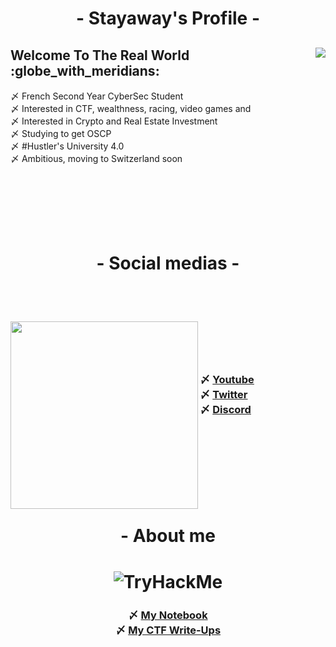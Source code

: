 <body>
    <center>
        <h1 align="center"> - Stayaway's Profile - </h1>
        <div align="left">
            <img src='https://lanyard.cnrad.dev/api/280138655081955339' align="right">
            <h3>
                <h2> Welcome To The Real World :globe_with_meridians:  </h2>
                〆 French Second Year CyberSec Student <br>
                〆 Interested in CTF, wealthness, racing, video games and <br>
                〆 Interested in Crypto and Real Estate Investment <br>
                〆 Studying to get OSCP <br>
                〆 #Hustler's University 4.0 <br>
                〆 Ambitious, moving to Switzerland soon
            </h3>
        </div><br><br><br><br><br><br>
      <h1 align="center"> - Social medias - </h1>
      <br><br>
      <div align="left">
                <h3>
                <img src='https://upload.wikimedia.org/wikipedia/commons/7/7c/Aftermath_of_Seattle_fire_of_June_6%2C_1889%2C_showing_bread_line_leading_to_tent_of_Tacoma_Relief_Bureau_%28CURTIS_533%29.jpeg'
                    align="left" weight="300" height="300">
                    <br><br><br><br>
                〆 <a href='https://www.youtube.com/channel/UCOStly82OMp-t_FfBvgI-ew'>Youtube</a>  <br>
                〆 <a href='https://twitter.com/stayaway1992'>Twitter</a> <br>
                〆 <a href='https://discord.gg/qa3S7qdbB6'>Discord</a> <br>
              </h3>
      </div>
      <br><br><br><br><br><br><br>
      <h1 align="center"> - About me <h1>
      <img src="https://tryhackme-badges.s3.amazonaws.com/Frozzinours.png" alt="TryHackMe"> <br>
        <h3>
         〆 <a href='https://kalix.gitbook.io/kalix/'> My Notebook </a> <br>
         〆 <a href='https://kalix.gitbook.io/kalixou/'> My CTF Write-Ups </a> <br>
        </h3>
    </center>
</body>
